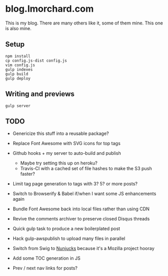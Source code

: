 # blog.lmorchard.com

This is my blog. There are many others like it, some of them mine. This one is
also mine.

## Setup
```
npm install
cp config.js-dist config.js
vim config.js
gulp indexes
gulp build
gulp deploy
```

## Writing and previews
```
gulp server
```

## TODO

* Genericize this stuff into a reusable package?

* Replace Font Awesome with SVG icons for top tags

* Github hooks + my server to auto-build and publish
  * Maybe try setting this up on heroku?
  * Travis-CI with a cached set of file hashes to make the S3 push faster?

* Limit tag page generation to tags with 3? 5? or more posts?

* Switch to Browserify & Babel if/when I want some JS enhancements again

* Bundle Font Awesome back into local files rather than using CDN

* Revive the comments archiver to preserve closed Disqus threads

* Quick gulp task to produce a new boilerplated post

* Hack gulp-awspublish to upload many files in parallel

* Switch from Swig to [Nunjucks](http://mozilla.github.io/nunjucks/) because it's a Mozilla project hooray

* Add some TOC generation in JS

* Prev / next nav links for posts?
